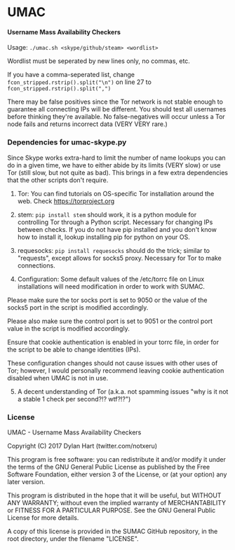 # UMAC
#### Username Mass Availability Checkers

Usage: `./umac.sh <skype/github/steam> <wordlist>`

Wordlist must be seperated by new lines only, no commas, etc.

If you have a comma-seperated list, change `fcon_stripped.rstrip().split("\n")` on line 27 to `fcon_stripped.rstrip().split(",")`

There may be false positives since the Tor network is not stable enough to guarantee all connecting IPs will be different. You should test all usernames before thinking they're available. No false-negatives will occur unless a Tor node fails and returns incorrect data (VERY VERY rare.)

### Dependencies for umac-skype.py

Since Skype works extra-hard to limit the number of name lookups you can do in a given time, we have to either abide by its limits (VERY slow) or use Tor (still slow, but not quite as bad). This brings in a few extra dependencies that the other scripts don't require.

1. Tor: You can find tutorials on OS-specific Tor installation around the web. Check https://torproject.org

2. stem: `pip install stem` should work, it is a python module for controlling Tor through a Python script. Necessary for changing IPs between checks. If you do not have pip installed and you don't know how to install it, lookup installing pip for python on your OS.

3. requesocks: `pip install requesocks` should do the trick; similar to "requests", except allows for socks5 proxy. Necessary for Tor to make connections.

4. Configuration: Some default values of the /etc/torrc file on Linux installations will need modification in order to work with SUMAC.

Please make sure the tor socks port is set to 9050 or the value of the socks5 port in the script is modified accordingly.

Please also make sure the control port is set to 9051 or the control port value in the script is modified accordingly.

Ensure that cookie authentication is enabled in your torrc file, in order for the script to be able to change identities (IPs).

These configuration changes should not cause issues with other uses of Tor; however, I would personally recommend leaving cookie authentication disabled when UMAC is not in use.

5. A decent understanding of Tor (a.k.a. not spamming issues "why is it not a stable 1 check per second?!? wtf?!?")

### License

UMAC - Username Mass Availability Checkers

Copyright (C) 2017  Dylan Hart (twitter.com/notxeru)

This program is free software: you can redistribute it and/or modify
it under the terms of the GNU General Public License as published by
the Free Software Foundation, either version 3 of the License, or
(at your option) any later version.

This program is distributed in the hope that it will be useful,
but WITHOUT ANY WARRANTY; without even the implied warranty of
MERCHANTABILITY or FITNESS FOR A PARTICULAR PURPOSE.  See the
GNU General Public License for more details.

A copy of this license is provided in the SUMAC GitHub
repository, in the root directory, under the filename "LICENSE".
